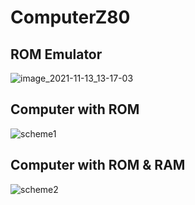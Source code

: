 # ComputerZ80
## ROM Emulator
![image_2021-11-13_13-17-03](https://user-images.githubusercontent.com/44781809/141636375-8cedacd9-56b2-43ee-9ef2-e50469a8e96e.png)
## Computer with ROM
![scheme1](https://user-images.githubusercontent.com/73237406/146649732-eb3be2c9-224a-4370-9a25-bebd65be9237.png)
## Computer with ROM & RAM
![scheme2](https://user-images.githubusercontent.com/73237406/146648492-abdf6a3a-0864-4cf0-b3e2-5e99beff84da.png)
